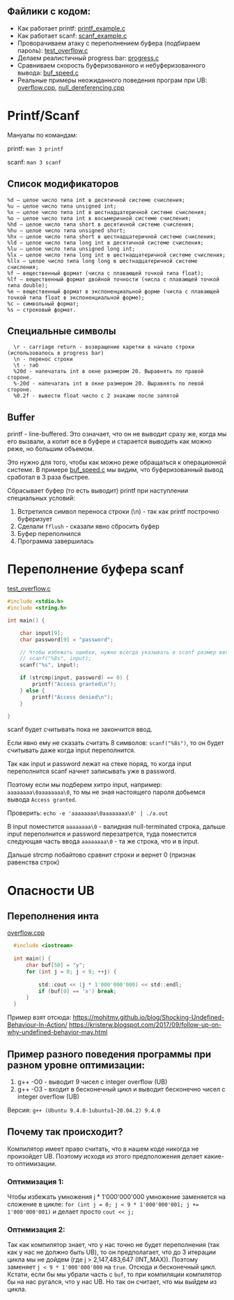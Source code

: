## Файлики с кодом:
- Как работает printf: [printf_example.c](printf_example.c)
- Как работает scanf: [scanf_example.c](scanf_example.c)
- Проворачиваем атаку с переполнением буфера (подбираем пароль): [test_overflow.c](test_overflow.c)
- Делаем реалистичный progress bar: [progress.c](progress.c)
- Сравниваем скорость буферизованного и небуферизованного вывода: [buf_speed.c](buf_speed.c)
- Реальные примеры неожиданного поведения програм при UB: [overflow.cpp](overflow.cpp), [null_dereferencing.cpp](null_dereferencing.cpp)

# Printf/Scanf

Мануалы по командам:

printf:  `man 3 printf`

scanf:   `man 3 scanf`

## Список модификаторов

```
%d — целое число типа int в десятичной системе счисления;
%u — целое число типа unsigned int;
%x — целое число типа int в шестнадцатеричной системе счисления;
%o — целое число типа int в восьмеричной системе счисления;
%hd — целое число типа short в десятичной системе счисления;
%hu — целое число типа unsigned short;
%hx — целое число типа short в шестнадцатеричной системе счисления;
%ld — целое число типа long int в десятичной системе счисления;
%lu — целое число типа unsigned long int;
%lx — целое число типа long int в шестнадцатеричной системе счисления;
%llx — целое число типа long long в шестнадцатеричной системе счисления;
%f — вещественный формат (числа с плавающей точкой типа float);
%lf — вещественный формат двойной точности (числа с плавающей точкой типа double);
%e — вещественный формат в экспоненциальной форме (числа с плавающей точкой типа float в экспоненциальной форме);
%c — символьный формат;
%s — строковый формат.
```

## Специальные символы

```
  \r - carriage return - возвращение каретки в начало строки (использовалось в progress bar)
  \n - перенос строки
  \t - таб
  %20d - напечатать int в окне размером 20. Выравнять по правой стороне.
  %-20d - напечатать int в окне размером 20. Выравнять по левой стороне.
  %0.2f - вывести float число с 2 знаками после запятой
```

## Buffer

printf - line-buffered. Это означает, что он не выводит сразу же, когда мы его вызвали, а копит все в буфере и старается выводить как можно реже, но большим объемом.

Это нужно для того, чтобы как можно реже обращаться к операционной системе. В примере [buf_speed.c](buf_speed.c) мы видим, что буферизованный вывод сработал в 3 раза быстрее.

Сбрасывает буфер (то есть выводит) printf при наступлении специальных условий:

1. Встретился символ переноса строки (\n) - так как printf построчно буферизует
2. Сделали `fflush` - сказали явно сбросить буфер
3. Буфер переполнился
4. Программа завершилась

# Переполнение буфера scanf

[test_overflow.c](test_overflow.c)

```c
#include <stdio.h>
#include <string.h>

int main() {

    char input[9];
    char password[9] = "password";

    // Чтобы избежать ошибки, нужно всегда указывать в scanf размер ввода:
    // scanf("%8s", input);
    scanf("%s", input);

    if (strcmp(input, password) == 0) {
        printf("Access granted\n");
    } else {
        printf("Access denied\n");
    }

}
```

scanf будет считывать пока не закончится ввод.

Если явно ему не сказать считать 8 символов: `scanf("%8s")`, то он будет считывать даже когда input переполнится.

Так как input и password лежат на стеке поряд, то когда input переполнится scanf начнет записывать уже в password.

Поэтому если мы подберем хитро input, например: `aaaaaaaa\0aaaaaaaa\0`, то мы не зная настоящего пароля добьемся вывода `Access granted`.

Проверить: `echo -e 'aaaaaaaa\0aaaaaaaa\0' | ./a.out`

В input поместится `aaaaaaaa\0` - валидная null-terminated строка, дальше input переполнится и password перезатрется, туда поместится следующая часть ввода `aaaaaaaa\0` - та же строка, что и в input.

Дальше strcmp побайтово сравнит строки и вернет 0 (признак равенства строк)


# Опасности UB

## Переполнения инта

[overflow.cpp](overflow.cpp)

```c
  #include <iostream>
  
  int main() {
      char buf[50] = "y";
      for (int j = 0; j < 9; ++j) {
  
          std::cout << (j * 1'000'000'000) << std::endl;
          if (buf[0] == 'x') break;
      }
  }
```


Пример взят отсюда: https://mohitmv.github.io/blog/Shocking-Undefined-Behaviour-In-Action/
https://kristerw.blogspot.com/2017/09/follow-up-on-why-undefined-behavior-may.html

## Пример разного поведения программы при разном уровне оптимизации:

1. g++ -O0 - выводит 9 чисел с integer overflow (UB)
2. g++ -O3 - входит в бесконечный цикл и выводит бесконечно чисел с integer overflow (UB)

Версия: `g++ (Ubuntu 9.4.0-1ubuntu1~20.04.2) 9.4.0`

## Почему так происходит?
Компилятор имеет право считать, что в нашем коде никогда не произойдет UB. Поэтому исходя из этого предположения делает какие-то оптимизации.

### Оптимизация 1:
Чтобы избежать умножения j * 1'000'000'000 умножение заменяется на сложение в цикле:
`for (int j = 0; j < 9 * 1'000'000'001; j += 1'000'000'001)` и делает просто `cout << j;`

### Оптимизация 2:
Так как компилятор знает, что у нас точно не будет переполнения (так как у нас не должно быть UB), то он предполагает, что до 3 итерации 
цикла мы не дойдем (где j > 2,147,483,647 (INT_MAX)). Поэтому заменяет `j < 9 * 1'000'000'000` на `true`. Отсюда и бесконечный цикл.
Кстати, если бы мы убрали часть с `buf`, то при компиляции компилятор бы на нас ругался, что у нас UB. Но так он считает, что мы выйдем из цикла.



